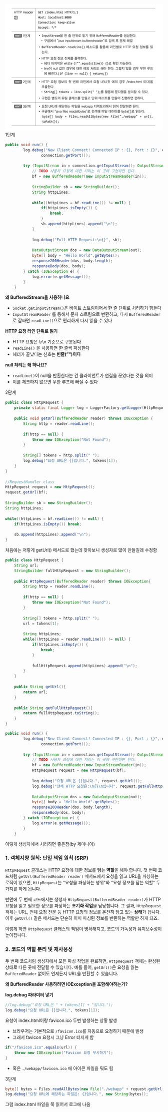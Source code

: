 ![img.png](img.png)
1단계

```java
public void run() {
        log.debug("New Client Connect! Connected IP : {}, Port : {}", connection.getInetAddress(),
                connection.getPort());

        try (InputStream in = connection.getInputStream(); OutputStream out = connection.getOutputStream()) {
            // TODO 사용자 요청에 대한 처리는 이 곳에 구현하면 된다.
            bf = new BufferedReader(new InputStreamReader(in));

            StringBuilder sb = new StringBuilder();
            String httpLines;

            while((httpLines = bf.readLine()) != null) {
                if(httpLines.isEmpty()) {
                    break;
                }
                sb.append(httpLines).append("\n");
            }

            log.debug("Full HTTP Request:\n{}", sb);

            DataOutputStream dos = new DataOutputStream(out);
            byte[] body = "Hello World".getBytes();
            response200Header(dos, body.length);
            responseBody(dos, body);
        } catch (IOException e) {
            log.error(e.getMessage());
        }
    }
```

**왜 BufferedStream을 사용하나요**

- `Socket.getInputStream()`은 바이트 스트림이어서 한 줄 단위로 처리하기 힘들다
- `InputStreamReader` 를 통해서 문자 스트림으로 변환하고, 다시 `BufferedReader` 로 감싸면 `readLine()`으로 편리하게 다시 읽을 수 있다

**HTTP 요청 라인 단위로 읽기**

- HTTP 요청은 \r\n 기준으로 구분된다
- `readLine()` 을 사용하면 한 줄씩 파싱한다
- 헤더가 끝났다는 신호는 **빈줄(””)이다**

**null 처리는 왜 하나요?**

- `readLine()`이 null을 반환한다는 건 클라이언트가 연결을 끊었다는 것을 의미
- 이를 체크하지 않으면 무한 루프에 빠질 수 있다

2단계

```java
public class HttpRequest {
    private static final Logger log = LoggerFactory.getLogger(HttpRequest.class);

    public void getUrl(BufferedReader reader) throws IOException {
        String http = reader.readLine();

        if(http == null) {
            throw new IOException("Not Found");
        }

        String[] tokens = http.split(" ");
        log.debug("요청 URL은 {}입니다.", tokens[1]);
    }
}

//RequestHandler class
HttpRequest request = new HttpRequest();
request.getUrl(bf);

StringBuilder sb = new StringBuilder();
String httpLines;

while((httpLines = bf.readLine()) != null) {
    if(httpLines.isEmpty()) break;
                
    sb.append(httpLines).append("\n");
}
```

처음에는 저렇게 getUrl() 메서드로 했는데 찾아보니 생성자로 많이 만들길래 수정함

```java
public class HttpRequest {
    String url;
    StringBuilder fullHttpRequest = new StringBuilder();

    public HttpRequest(BufferedReader reader) throws IOException{
        String http = reader.readLine();

        if(http == null) {
            throw new IOException("Not Found");
        }

        String[] tokens = http.split(" ");
        url = tokens[1];

        String httpLines;
        while((httpLines = reader.readLine()) != null) {
            if(httpLines.isEmpty()) {
                break;
            }

            fullHttpRequest.append(httpLines).append("\n");
        }
    }

    public String getUrl(){
        return url;
    }

    public String getFullHttpRequest(){
        return fullHttpRequest.toString();
    }
}
```

```java
public void run() {
        log.debug("New Client Connect! Connected IP : {}, Port : {}", connection.getInetAddress(),
                connection.getPort());

        try (InputStream in = connection.getInputStream(); OutputStream out = connection.getOutputStream()) {
            // TODO 사용자 요청에 대한 처리는 이 곳에 구현하면 된다.
            bf = new BufferedReader(new InputStreamReader(in));
            HttpRequest request = new HttpRequest(bf);

            log.debug("요청 URL은 {}입니다.", request.getUrl());
            log.debug("전체 HTTP 요청은:\n{}\n입니다", request.getFullHttpRequest());

            DataOutputStream dos = new DataOutputStream(out);
            byte[] body = "Hello World".getBytes();
            response200Header(dos, body.length);
            responseBody(dos, body);
        } catch (IOException e) {
            log.error(e.getMessage());
        }
    }
```

이렇게 생성자에서 처리하면 좋은점(by 제미나이)

### 1. 객체지향 원칙: 단일 책임 원칙 (SRP)

`HttpRequest` 클래스는 HTTP 요청에 대한 정보를 **담는 역할**을 해야 합니다. 첫 번째 코드처럼 `getUrl(BufferedReader reader)` 메서드에서 요청을 읽고 URL을 파싱하는 로직이 있으면, `HttpRequest`는 "요청을 파싱하는 행위"와 "요청 정보를 담는 역할" 두 가지를 하게 됩니다.

반면에 두 번째 코드에서는 생성자 `HttpRequest(BufferedReader reader)`가 HTTP 요청을 읽고 필요한 정보를 파싱하는 **초기화 작업**을 담당합니다. 그 결과, `HttpRequest` 객체는 URL, 전체 요청 전문 등 HTTP 요청의 정보를 온전히 담고 있는 **상태**가 됩니다. 이후 `getUrl()` 같은 메서드는 단순히 이미 파싱된 정보를 반환하는 역할만 하게 되죠.

이렇게 하면 `HttpRequest` 클래스의 책임이 명확해지고, 코드의 가독성과 유지보수성이 높아집니다.

### 2. 코드의 역할 분리 및 재사용성

두 번째 코드처럼 생성자에서 모든 파싱 작업을 완료하면, `HttpRequest` 객체는 완성된 상태로 다른 곳에 전달될 수 있습니다. 예를 들어, `getUrl()`은 요청을 읽는 `BufferedReader` 없이도 언제든지 URL을 반환할 수 있습니다.

**왜 BufferedReader 사용하려면 IOException을 포함해야하는가?**

**log.debug 파라미터 넣기**

```java
//log.debug("요청 URL은 " + tokens[1] + "입니다."); 
log.debug("요청 URL은 {}입니다.", tokens[1]);
```

요청이 index.html이랑 favicon.ico 두번 발생하는 상황 발생

- 브라우저는 기본적으로 `/favicon.ico`를 자동으로 요청하기 때문에 발생
- 그래서 favicon 요청시 그냥 Error 터지게 함

```java
if("/favicon.ico".equals(url)) {
    throw new IOException("Favicon 요청 무시하기");
}
```

- 혹은 `./webapp/favicon.ico` 에 아이콘 파일을 둬도 됨

3단계

```java
byte[] bytes = Files.readAllBytes(new File("./webapp" + request.getUrl()).toPath());
log.debug("요청 URL에 해당하는 파일은: {}입니다.", new String(bytes));
```

그럼 index.html 파일을 쭉 읽어서 로그에 나옴